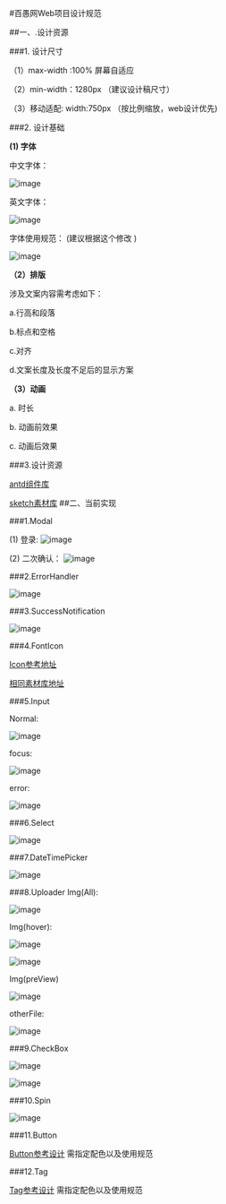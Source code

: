 #百愚网Web项目设计规范

##一、.设计资源

###1. 设计尺寸

（1）max-width :100% 屏幕自适应

（2）min-width：1280px （建议设计稿尺寸）

（3）移动适配: width:750px （按比例缩放，web设计优先)  	  
 
###2. 设计基础

**(1) 字体**
 
 中文字体：
 
  ![image](./asset/font1.png)
 
 英文字体：  
  
  ![image](./asset/font2.png)
  
 字体使用规范：	(建议根据这个修改 )
  
   ![image](./asset/font3.jpeg)
   
**（2）排版**

涉及文案内容需考虑如下：

a.行高和段落

b.标点和空格

c.对齐

d.文案长度及长度不足后的显示方案 

**（3）动画**

a. 时长 

b. 动画前效果 

c. 动画后效果 





###3.设计资源	

  <a href="https://ant.design/docs/react/introduce-cn">antd组件库</a>
  
  <a href="https://github.com/ant-design/ant-design/releases/download/resource/Ant.Design.Template.v1.1.sketch">sketch素材库</a>
##二、当前实现

###1.Modal
	
(1) 登录:	
![image](./asset/modal1.jpeg)

(2) 二次确认：
![image](./asset/modal2.jpeg)


###2.ErrorHandler

![image](./asset/errorhandler.jpeg)

###3.SuccessNotification

![image](./asset/notification1.jpeg)


###4.FontIcon

<a href="https://ant.design/components/icon-cn/">Icon参考地址</a>

<a href="https://github.com/ant-design/ant-design/releases/download/resource/Ant.Design.Template.v1.1.sketch">相同素材库地址</a>

###5.Input

Normal:

![image](./asset/input1.jpeg)

focus:

![image](./asset/input2.jpeg)

error:

![image](./asset/input3.jpeg)

###6.Select

![image](./asset/select1.jpeg)

###7.DateTimePicker

![image](./asset/dateTimePicker.jpeg)

###8.Uploader
 Img(All):
 
 ![image](./asset/imgUpLoader.jpeg)
 
 Img(hover):
  
  ![image](./asset/imgUpLoader2.jpeg)
  
   ![image](./asset/imgUpLoader3.jpeg)
 
 Img(preView) 
 
 ![image](./asset/imgUpLoader4.jpeg)
	
 
 otherFile:
 
  ![image](./asset/imgUpLoader5.jpeg)

###9.CheckBox

  ![image](./asset/checkbox1.jpeg)
  
  ![image](./asset/checkbox2.jpeg)


###10.Spin

  ![image](./asset/spin.jpeg)

###11.Button

<a href="https://ant.design/components/button-cn/">Button参考设计</a> 需指定配色以及使用规范

###12.Tag  

<a href="https://ant.design/components/tag-cn/">Tag参考设计</a> 需指定配色以及使用规范
  
  

